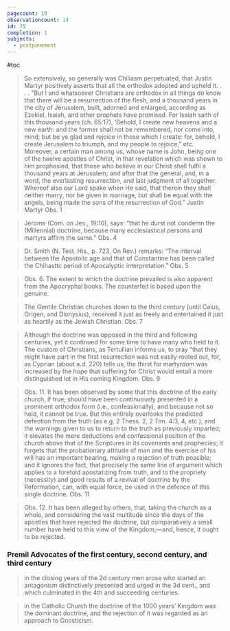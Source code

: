 ```yaml
---
pagecount: 19
observationcount: 14
id: 75
completion: 1
subjects:
  - postponement
---
```

#toc

>So extensively, so generally was Chiliasm perpetuated, that Justin Martyr positively asserts that all the orthodox adopted and upheld it.
> . . .
>"But I and whatsoever Christians are orthodox in all things do know that there will be a resurrection of the flesh, and a thousand years in the city of Jerusalem, built, adorned and enlarged, according as Ezekiel, Isaiah, and other prophets have promised. For Isaiah saith of this thousand years (ch. 65:17), ‘Behold, I create new heavens and a new earth: and the former shall not be remembered, nor come into, mind; but be ye glad and rejoice in those which I create: for, behold, I create Jerusalem to triumph, and my people to rejoice,” etc. Moreover, a certain man among us, whose name is John, being one of the twelve apostles of Christ, in that revelation which was shown to him prophesied, that those who believe in our Christ shall fulfil a thousand years at Jerusalem; and after that the general, and, in a word, the everlasting resurrection, and last judgment of all together. Whereof also our Lord spake when He said, that therein they shall neither marry, nor be given in marriage, but shall be equal with the angels, being made the sons of the resurrection of God.”
>Justin Martyr Obs. 1

>Jerome (Com. on Jes., 19:10), says: “that he durst not condemn the (Millennial) doctrine, because many ecclesiastical persons and martyrs affirm the same.”
>Obs. 4

>Dr. Smith (N. Test. His., p. 723, On Rev.) remarks: “The interval between the Apostolic age and that of Constantine has been called the Chihasttc period of Apocalyptic interpretation.”
>Obs. 5

>Obs. 6. The extent to which the doctrine prevailed is also apparent from the Apocryphal books. The counterfeit is based upon the genuine.

>The Gentile Christian churches down to the third century (until Caius, Origen, and Dionysius), received it just as freely and entertained it just as heartily as the Jewish Christian.
>Obs. 7

>Although the doctrine was opposed in the third and following centuries, yet it continued for some time to have many who held to it. The custom of Christians, as Tertullian informs us, to pray “that they might have part in the first resurrection was not easily rooted out, for, as Cyprian (about a.d. 220) tells us, the thirst for martyrdom was increased by the hope that suffering for Christ would entail a more distinguished lot in His coming Kingdom.
>Obs. 9

>Obs. 11. It has been observed by some that this doctrine of the early church, if true, should have been continuously presented in a prominent orthodox form (i.e., confessionally), and because not so held, it cannot be true. But this entirely overlooks the predicted defection from the truth (as e.g. 2 Thess. 2, 2 Tim. 4:3, 4, etc.), and the warnings given to us to return to the truth as previously imparted; it elevates the mere deductions and confessional position of the church above that of the Scriptures in its covenants and prophecies; it forgets that the probationary attitude of man and the exercise of his will has an important bearing, making a rejection of truth possible; and it ignores the fact, that precisely the same line of argument which applies to a foretold apostatizing from truth, and to the propriety (necessity) and good results of a revival of doctrine by the Reformation, can, with equal force, be used in the defence of this single doctrine.
>Obs. 11

>Obs. 12. It has been alleged by others, that, taking the church as a whole, and considering the vast multitude since the days of the apostles that have rejected the doctrine, but comparatively a small number have held to this view of the Kingdom;—and, hence, it ought to be rejected.


### Premil Advocates of the first century, second century, and third century


>in the closing years of the 2d century men arose who started an antagonism distinctively presented and urged in the 3d cent., and which culminated in the 4th and succeeding centuries.

>in the Catholic Church the doctrine of the 1000 years’ Kingdom was the dominant doctrine, and the rejection of it was regarded as an approach to Gnosticism.

